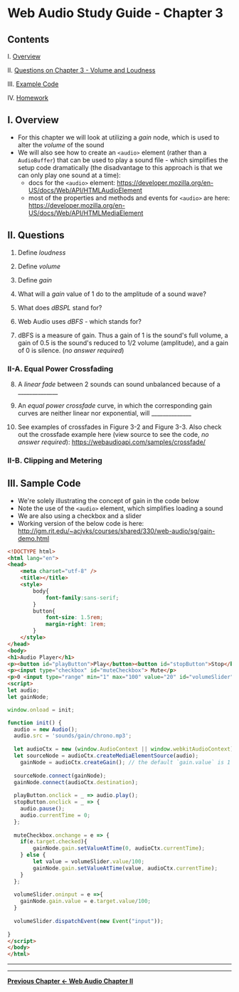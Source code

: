 # Web Audio Study Guide - Chapter 3

## Contents
<!--- Local Navigation --->
I. [Overview](#section1)

II. [Questions on Chapter 3 - Volume and Loudness](#section2)

III. [Example Code](#section3)

IV. [Homework](#section4)

<a id="section1"></a>

## I. Overview

- For this chapter we will look at utilizing a *gain* node, which is used to alter the *volume* of the sound
- We will also see how to create an `<audio>` element (rather than a `AudioBuffer`) that can be used to play a sound file - which simplifies the setup code dramatically (the disadvantage to this approach is that we can only play one sound at a time): 
  - docs for the `<audio>` element: https://developer.mozilla.org/en-US/docs/Web/API/HTMLAudioElement
  - most of the properties and methods and events for `<audio>` are here: https://developer.mozilla.org/en-US/docs/Web/API/HTMLMediaElement

<a id="section2"></a>

## II. Questions

1. Define *loudness*

2. Define *volume*

3. Define *gain*

4. What will a *gain* value of 1 do to the amplitude of a sound wave?

5. What does *dBSPL* stand for?

6. Web Audio uses *dBFS* -  which stands for?

7. dBFS is a measure of gain. Thus a gain of 1 is the sound's full volume, a gain of 0.5 is the sound's reduced to 1/2 volume (amplitude), and a gain of 0 is silence. (*no answer required*)


### II-A. Equal Power Crossfading

8. A *linear fade* between 2 sounds can sound unbalanced because of a ______________

9. An *equal power crossfade* curve, in which the corresponding gain curves are neither linear nor exponential, will ______________

10. See examples of crossfades in Figure 3-2 and Figure 3-3. Also check out the crossfade example here (view source to see the code, *no answer required*): https://webaudioapi.com/samples/crossfade/


### II-B. Clipping and Metering



<a id="section3"></a>

## III. Sample Code

- We're solely illustrating the concept of gain in the code below
- Note the use of the `<audio>` element, which simplifies loading a sound
- We are also using a checkbox and a slider
- Working version of the below code is here: http://igm.rit.edu/~acjvks/courses/shared/330/web-audio/sg/gain-demo.html


```html
<!DOCTYPE html>
<html lang="en">
<head>
	<meta charset="utf-8" />
	<title></title>
	<style>
		body{
			font-family:sans-serif;
		}
		button{
			font-size: 1.5rem;
			margin-right: 1rem;
		}
	</style>
</head>
<body>
<h1>Audio Player</h1>
<p><button id="playButton">Play</button><button id="stopButton">Stop</button></p>
<p><input type="checkbox" id="muteCheckbox"> Mute</p>
<p>0 <input type="range" min="1" max="100" value="20" id="volumeSlider"> 100</p>
<script>
let audio;
let gainNode;

window.onload = init;

function init() {
  audio = new Audio();
  audio.src = 'sounds/gain/chrono.mp3';
  
  let audioCtx = new (window.AudioContext || window.webkitAudioContext)();
  let sourceNode = audioCtx.createMediaElementSource(audio);
 	gainNode = audioCtx.createGain(); // the default `gain.value` is 1
  
  sourceNode.connect(gainNode);
  gainNode.connect(audioCtx.destination);
  
  playButton.onclick = _ => audio.play();
  stopButton.onclick = _ => {
  	audio.pause();
  	audio.currentTime = 0;
  };
  
  muteCheckbox.onchange = e => {
  	if(e.target.checked){
  	 	gainNode.gain.setValueAtTime(0, audioCtx.currentTime);
  	} else {
  		let value = volumeSlider.value/100;
  		gainNode.gain.setValueAtTime(value, audioCtx.currentTime);
  	}
  };
  
  volumeSlider.oninput = e =>{
  	gainNode.gain.value = e.target.value/100;
  }
  
  volumeSlider.dispatchEvent(new Event("input"));
 
}
</script>
</body>
</html>

```

<hr><hr>

**[Previous Chapter <- Web Audio Chapter II](web-audio-chapter-2.md)**
